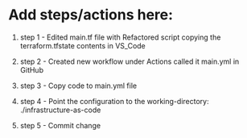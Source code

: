 # Add steps/actions here:

1. step 1 - Edited main.tf file with Refactored script copying the terraform.tfstate contents in VS_Code

2. step 2 - Created new workflow under Actions called it main.yml in GitHub

3. step 3 - Copy code to main.yml file

4. step 4 - Point the configuration to the working-directory: ./infrastructure-as-code

5. step 5 - Commit change

